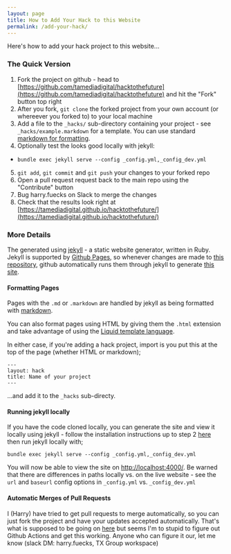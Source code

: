 ```yaml
---
layout: page
title: How to Add Your Hack to this Website
permalink: /add-your-hack/
---
```


Here's how to add your hack project to this website...

### The Quick Version

1. Fork the project on github - head to [https://github.com/tamediadigital/hacktothefuture](https://github.com/tamediadigital/hacktothefuture) and hit the "Fork" button top right
2. After you fork, `git clone` the forked project from your own account (or whereever you forked to) to your local machine
3. Add a file to the `_hacks/` sub-directory containing your project - see `_hacks/example.markdown` for a template. You can use standard [markdown for formatting](https://www.markdownguide.org/cheat-sheet/).
4. Optionally test the looks good locally with jekyll:
- `bundle exec jekyll serve --config _config.yml,_config_dev.yml`
5. `git add`, `git commit` and `git push` your changes to your forked repo
6. Open a pull request request back to the main repo using the "Contribute" button
7. Bug harry.fuecks on Slack to merge the changes
8. Check that the results look right at [https://tamediadigital.github.io/hacktothefuture/](https://tamediadigital.github.io/hacktothefuture/)

### More Details

The generated using [jekyll](https://jekyllrb.com/) - a static website generator, written in Ruby. Jekyll is supported by [Github Pages](https://pages.github.com/), so whenever changes are made to [this repository](https://github.com/tamediadigital/hacktothefuture), github automatically runs them through jekyll to generate [this site](https://tamediadigital.github.io/hacktothefuture/).

#### Formatting Pages

Pages with the `.md` or `.markdown` are handled by jekyll as being formatted with [markdown](https://www.markdownguide.org/cheat-sheet/).

You can also format pages using HTML by giving them the `.html` extension and take advantage of using the [Liquid template language](https://jekyllrb.com/docs/liquid/).

In either case, if you're adding a hack project, import is you put this at the top of the page (whether HTML or markdown);

```
---
layout: hack
title: Name of your project
---
```

...and add it to the `_hacks` sub-directy.

#### Running jekyll locally

If you have the code cloned locally, you can generate the site and view it locally using jekyll - follow the installation instructions up to step 2 [here](https://jekyllrb.com/docs/) then run jekyll locally with;

```
bundle exec jekyll serve --config _config.yml,_config_dev.yml
```

You will now be able to view the site on [http://localhost:4000/](http://localhost:4000/). Be warned that there are differences in paths locally vs. on the live website - see the `url` and `baseurl` config options in `_config.yml` vs. `_config_dev.yml`

#### Automatic Merges of Pull Requests

I (Harry) have tried to get pull requests to merge automatically, so you can just fork the project and have your updates accepted automatically. That's what is supposed to be going on [here](https://github.com/tamediadigital/hacktothefuture/blob/main/.github/workflows/auto-approve.yml) but seems I'm to stupid to figure out Github Actions and get this working. Anyone who can figure it our, let me know (slack DM: harry.fuecks, TX Group workspace)